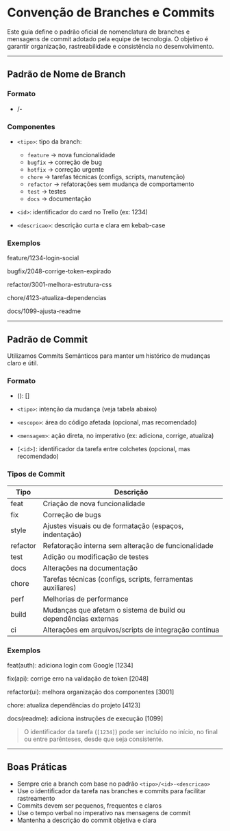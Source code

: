 # Convenção de Branches e Commits

Este guia define o padrão oficial de nomenclatura de branches e mensagens de commit adotado pela equipe de tecnologia. O objetivo é garantir organização, rastreabilidade e consistência no desenvolvimento.

---

## Padrão de Nome de Branch

### Formato

- <tipo>/<id>-<descricao>

### Componentes

- `<tipo>`: tipo da branch:
  - `feature` → nova funcionalidade
  - `bugfix` → correção de bug
  - `hotfix` → correção urgente
  - `chore` → tarefas técnicas (configs, scripts, manutenção)
  - `refactor` → refatorações sem mudança de comportamento
  - `test` → testes
  - `docs` → documentação

- `<id>`: identificador do card no Trello (ex: 1234)

- `<descricao>`: descrição curta e clara em kebab-case

### Exemplos

feature/1234-login-social

bugfix/2048-corrige-token-expirado

refactor/3001-melhora-estrutura-css

chore/4123-atualiza-dependencias

docs/1099-ajusta-readme

---

## Padrão de Commit

Utilizamos Commits Semânticos para manter um histórico de mudanças claro e útil.

### Formato

- <tipo>(<escopo>):<mensagem no imperativo> [<id>]

- `<tipo>`: intenção da mudança (veja tabela abaixo)
- `<escopo>`: área do código afetada (opcional, mas recomendado)
- `<mensagem>`: ação direta, no imperativo (ex: adiciona, corrige, atualiza)
- `[<id>]`: identificador da tarefa entre colchetes (opcional, mas recomendado)

### Tipos de Commit

| Tipo     | Descrição                                                |
| -------- | ------------------------------------------------------- |
| feat     | Criação de nova funcionalidade                           |
| fix      | Correção de bugs                                        |
| style    | Ajustes visuais ou de formatação (espaços, indentação)  |
| refactor | Refatoração interna sem alteração de funcionalidade     |
| test     | Adição ou modificação de testes                          |
| docs     | Alterações na documentação                               |
| chore    | Tarefas técnicas (configs, scripts, ferramentas auxiliares) |
| perf     | Melhorias de performance                                 |
| build    | Mudanças que afetam o sistema de build ou dependências externas |
| ci       | Alterações em arquivos/scripts de integração contínua   |

### Exemplos

feat(auth): adiciona login com Google [1234]

fix(api): corrige erro na validação de token [2048]

refactor(ui): melhora organização dos componentes [3001]

chore: atualiza dependências do projeto [4123]

docs(readme): adiciona instruções de execução [1099]

> O identificador da tarefa (`[1234]`) pode ser incluído no início, no final ou entre parênteses, desde que seja consistente.

---

## Boas Práticas

- Sempre crie a branch com base no padrão `<tipo>/<id>-<descricao>`
- Use o identificador da tarefa nas branches e commits para facilitar rastreamento
- Commits devem ser pequenos, frequentes e claros
- Use o tempo verbal no imperativo nas mensagens de commit
- Mantenha a descrição do commit objetiva e clara
